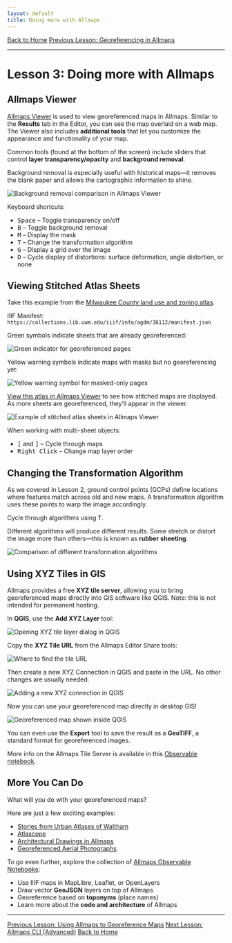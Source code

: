 ```yaml
---
layout: default
title: Doing more with Allmaps
---
```


<link rel="stylesheet" href="assets/css/custom.css">

<div class="button-group">
    <a href="index.html" class="button">Back to Home</a>
    <a href="Allmaps.html" class="button">Previous Lesson: Georeferencing in Allmaps</a>
</div>

* * *

# Lesson 3: Doing more with Allmaps

## Allmaps Viewer

[Allmaps Viewer](https://viewer.allmaps.org) is used to view georeferenced maps in Allmaps. Similar to the **Results** tab in the Editor, you can see the map overlaid on a web map.
The Viewer also includes **additional tools** that let you customize the appearance and functionality of your map.

Common tools (found at the bottom of the screen) include sliders that control **layer transparency/opacity** and **background removal**.

Background removal is especially useful with historical maps—it removes the blank paper and allows the cartographic information to shine.

![Background removal comparison in Allmaps Viewer](images/georef_nz8_Background.png)

Keyboard shortcuts:

- <kbd>Space</kbd> – Toggle transparency on/off
- <kbd>B</kbd> – Toggle background removal
- <kbd>M</kbd> – Display the mask
- <kbd>T</kbd> – Change the transformation algorithm
- <kbd>G</kbd> – Display a grid over the image
- <kbd>D</kbd> – Cycle display of distortions: surface deformation, angle distortion, or none

## Viewing Stitched Atlas Sheets

Take this example from the [Milwaukee County land use and zoning atlas](https://collections.lib.uwm.edu/digital/collection/agdm/id/36112).

IIIF Manifest: `https://collections.lib.uwm.edu/iiif/info/agdm/36112/manifest.json`

Green symbols indicate sheets that are already georeferenced:

![Green indicator for georeferenced pages](images/MultiPageGreen.png)

Yellow warning symbols indicate maps with masks but no georeferencing yet:

![Yellow warning symbol for masked-only pages](images/MultiPageYellow.png)

[View this atlas in Allmaps Viewer](https://viewer.allmaps.org/?url=https%3A%2F%2Fcollections.lib.uwm.edu%2Fiiif%2Finfo%2Fagdm%2F36112%2Fmanifest.json) to see how stitched maps are displayed. As more sheets are georeferenced, they’ll appear in the viewer.

![Example of stitched atlas sheets in Allmaps Viewer](images/MultiPageStitch.png)

When working with multi-sheet objects:

- <kbd>[</kbd> and <kbd>]</kbd> – Cycle through maps
- <kbd>Right Click</kbd> – Change map layer order

## Changing the Transformation Algorithm

As we covered in Lesson 2, ground control points (GCPs) define locations where features match across old and new maps. A transformation algorithm uses these points to warp the image accordingly.

Cycle through algorithms using <kbd>T</kbd>.

Different algorithms will produce different results. Some stretch or distort the image more than others—this is known as **rubber sheeting**.

![Comparison of different transformation algorithms](images/transform.gif)

## Using XYZ Tiles in GIS

Allmaps provides a free **XYZ tile server**, allowing you to bring georeferenced maps directly into GIS software like QGIS.
Note: this is not intended for permanent hosting.

In **QGIS**, use the **Add XYZ Layer** tool:

![Opening XYZ tile layer dialog in QGIS](images/QGIS1.png)

Copy the **XYZ Tile URL** from the Allmaps Editor Share tools:

![Where to find the tile URL](images/ShareXYZ.png)

Then create a new XYZ Connection in QGIS and paste in the URL. No other changes are usually needed.

![Adding a new XYZ connection in QGIS](images/QGIS2.png)

Now you can use your georeferenced map directly in desktop GIS!

![Georeferenced map shown inside QGIS](images/QGIS3.png)

You can even use the **Export** tool to save the result as a **GeoTIFF**, a standard format for georeferenced images.

More info on the Allmaps Tile Server is available in this [Observable notebook](https://observablehq.com/@allmaps/allmaps-tile-server).

## More You Can Do

What will *you* do with your georeferenced maps?

Here are just a few exciting examples:

- [Stories from Urban Atlases of Waltham](https://www.leventhalmap.org/articles/waltham-urban-atlas-essays/)
- [Atlascope](https://www.atlascope.org/)
- [Architectural Drawings in Allmaps](https://viewer.allmaps.org/?url=https%3A%2F%2Fsammeltassen.nl%2Fiiif-manifests%2Fallmaps%2Frivierahal-blijdorp.json)
- [Georeferenced Aerial Photographs](https://viewer.allmaps.org/?url=https%3A%2F%2Fannotations.allmaps.org%2Fimages%2F4bcc9463d2a68df4)

To go even further, explore the collection of [Allmaps Observable Notebooks](https://observablehq.com/@allmaps):

- Use IIIF maps in MapLibre, Leaflet, or OpenLayers
- Draw vector **GeoJSON** layers on top of Allmaps
- Georeference based on **toponyms** (place names)
- Learn more about the **code and architecture** of Allmaps

* * *

<div class="button-group">
    <a href="Allmaps.html" class="button">Previous Lesson: Using Allmaps to Georeference Maps</a>
    <a href="CLI-GeoTIFF.html" class="button">Next Lesson: Allmaps CLI (Advanced)</a>
    <a href="index.html" class="button">Back to Home</a>
</div>
    
